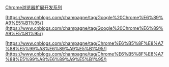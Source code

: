 [Chrome浏览器扩展开发系列](https://www.cnblogs.com/champagne/p/4897046.html)

[https://www.cnblogs.com/champagne/tag/Google%20Chrome%E6%89%A9%E5%B1%95/](https://www.cnblogs.com/champagne/tag/Google%20Chrome%E6%89%A9%E5%B1%95/)

[https://www.cnblogs.com/champagne/tag/Chrome%E6%B5%8F%E8%A7%88%E5%99%A8%E6%89%A9%E5%B1%95/](https://www.cnblogs.com/champagne/tag/Chrome%E6%B5%8F%E8%A7%88%E5%99%A8%E6%89%A9%E5%B1%95/)